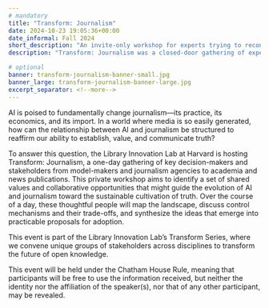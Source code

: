 ```yaml
---
# mandatory
title: "Transform: Journalism"
date: 2024-10-23 19:05:36+00:00
date_informal: Fall 2024
short_description: "An invite-only workshop for experts trying to reconcile the tensions between AI growth and journalism."
description: "Transform: Journalism was a closed-door gathering of experts from intersecting fields grappling with the interaction of generative AI and journalism."

# optional
banner: transform-journalism-banner-small.jpg
banner_large: transform-journalism-banner-large.jpg
excerpt_separator: <!--more-->
---
```


AI is poised to fundamentally change journalism—its practice, its economics, and its import. In a world where media is so easily generated, how can the relationship between AI and journalism be structured to reaffirm our ability to establish, value, and communicate truth?

To answer this question, the Library Innovation Lab at Harvard is hosting Transform: Journalism, a one-day gathering of key decision-makers and stakeholders from model-makers and journalism agencies to academia and news publications. This private workshop aims to identify a set of shared values and collaborative opportunities that might guide the evolution of AI and journalism toward the sustainable cultivation of truth. <!--more--> Over the course of a day, these thoughtful people will map the landscape, discuss control mechanisms and their trade-offs, and synthesize the ideas that emerge into practicable proposals for adoption.

This event is part of the Library Innovation Lab’s Transform Series, where we convene unique groups of stakeholders across disciplines to transform the future of open knowledge.

This event will be held under the Chatham House Rule, meaning that participants will be free to use the information received, but neither the identity nor the affiliation of the speaker(s), nor that of any other participant, may be revealed.
